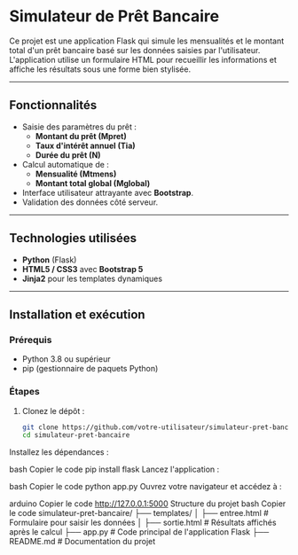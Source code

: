 # Simulateur de Prêt Bancaire

Ce projet est une application Flask qui simule les mensualités et le montant total d'un prêt bancaire basé sur les données saisies par l'utilisateur. L'application utilise un formulaire HTML pour recueillir les informations et affiche les résultats sous une forme bien stylisée.

---

## Fonctionnalités
- Saisie des paramètres du prêt :
  - **Montant du prêt (Mpret)**
  - **Taux d'intérêt annuel (Tia)**
  - **Durée du prêt (N)**
- Calcul automatique de :
  - **Mensualité (Mtmens)**
  - **Montant total global (Mglobal)**
- Interface utilisateur attrayante avec **Bootstrap**.
- Validation des données côté serveur.

---

## Technologies utilisées
- **Python** (Flask)
- **HTML5 / CSS3** avec **Bootstrap 5**
- **Jinja2** pour les templates dynamiques

---

## Installation et exécution

### Prérequis
- Python 3.8 ou supérieur
- pip (gestionnaire de paquets Python)

### Étapes
1. Clonez le dépôt :
   ```bash
   git clone https://github.com/votre-utilisateur/simulateur-pret-bancaire.git
   cd simulateur-pret-bancaire
Installez les dépendances :

bash
Copier le code
pip install flask
Lancez l'application :

bash
Copier le code
python app.py
Ouvrez votre navigateur et accédez à :

arduino
Copier le code
http://127.0.0.1:5000
Structure du projet
bash
Copier le code
simulateur-pret-bancaire/
├── templates/
│   ├── entree.html      # Formulaire pour saisir les données
│   ├── sortie.html      # Résultats affichés après le calcul
├── app.py               # Code principal de l'application Flask
├── README.md            # Documentation du projet
